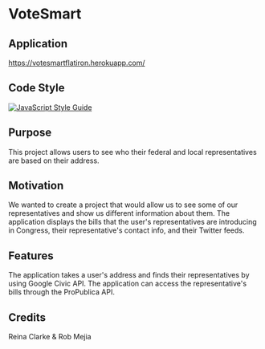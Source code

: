 # VoteSmart

## Application
https://votesmartflatiron.herokuapp.com/

## Code Style
[![JavaScript Style Guide](https://cdn.rawgit.com/standard/standard/master/badge.svg)](https://github.com/standard/standard)

## Purpose

This project allows users to see who their federal and local representatives are based on their address.

## Motivation
We wanted to create a project that would allow us to see some of our representatives and show us different information about them. The application displays the bills that the user's representatives are introducing in Congress, their representative's contact info, and their Twitter feeds.

## Features

The application takes a user's address and finds their representatives by using Google Civic API. The application can access the representative's bills through the ProPublica API.

## Credits
Reina Clarke & Rob Mejia

